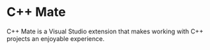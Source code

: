 # C++ Mate
C++ Mate is a Visual Studio extension that makes working with C++ projects an enjoyable experience.
